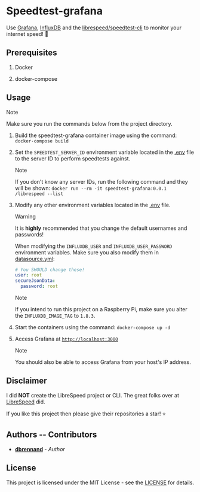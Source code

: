 # Speedtest-grafana

Use [Grafana](https://grafana.com/), [InfluxDB](https://www.influxdata.com/products/influxdb/) and the [librespeed/speedtest-cli](https://github.com/librespeed/speedtest-cli) to monitor your internet speed! 🚀

## Prerequisites

1. Docker

2. docker-compose

## Usage

> [!NOTE]
>
> Make sure you run the commands below from the project directory.

1. Build the speedtest-grafana container image using the command: `docker-compose build`

2. Set the `SPEEDTEST_SERVER_ID` environment variable located in the [.env](.env) file to the server ID to perform speedtests against.

    > [!NOTE]
    >
    > If you don't know any server IDs, run the following command and they will be shown: `docker run --rm -it speedtest-grafana:0.0.1 /librespeed --list`

3. Modify any other environment variables located in the [.env](.env) file.

    > [!WARNING]
    >
    > It is **highly** recommended that you change the default usernames and passwords!
    >
    > When modifying the `INFLUXDB_USER` and `INFLUXDB_USER_PASSWORD` environment variables. Make sure you also modify them in [datasource.yml](/grafana-config/datasources/datasource.yml):
    >
    > ```yaml
    > # You SHOULD change these!
    > user: root
    > secureJsonData:
    >   password: root
    > ```

    > [!NOTE]
    >
    > If you intend to run this project on a Raspberry Pi, make sure you alter the `INFLUXDB_IMAGE_TAG` to `1.8.3`.

4. Start the containers using the command: `docker-compose up -d`

5. Access Grafana at [`http://localhost:3000`](http://localhost:3000)

    > [!NOTE]
    >
    > You should also be able to access Grafana from your host's IP address.

## Disclaimer

I did **NOT** create the LibreSpeed project or CLI. The great folks over at [LibreSpeed](https://github.com/librespeed) did.

If you like this project then please give their repositories a star! ⭐

## Authors -- Contributors

* [**dbrennand**](https://github.com/dbrennand) - *Author*

## License
This project is licensed under the MIT License - see the [LICENSE](LICENSE) for details.
